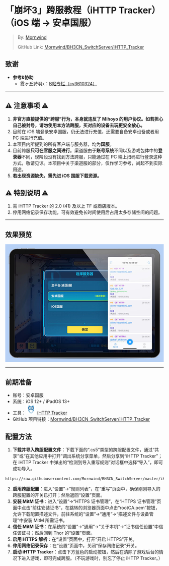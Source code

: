 # 「崩坏3」跨服教程（iHTTP Tracker）（iOS 端 → 安卓国服）
 > By: [Mornwind](https://blog.mornwind.cc)
 > 
 > GitHub Link: [Mornwind/BH3CN_SwitchServer/iHTTP_Tracker](https://github.com/Mornwind/BH3CN_SwitchServer/tree/master/iHTTP_Tracker)

## 致谢
- **参考&协助**
  - 霞ヶ丘詩羽x：[B站专栏（cv3610324）](https://www.bilibili.com/read/cv3610324)

---

## ⚠️ 注意事项 ⚠️
1. **非官方直接提供的“跨服”行为，本身就违反了 Mihoyo 的用户协议。如若担心自己被封号，请勿使用本方法跨服，买对应的设备去玩更安全放心。**
2. 目前在 iOS 端登录安卓国服，仍无法进行充值，还需要自备安卓设备或者用 PC 端进行充值。
3. 本项目内所提到的所有客户端与服务器，均为**国服**。
4. 目前跨服**只可在官服之间进行**。渠道服由于**账号系统**不同以及游戏包体中的**登录器**不同，现阶段没有找到方法跨服，只能通过在 PC 端上扫码进行登录这种方式，敬请见谅。本项目中关于渠道服的部分，仅作学习参考，尚起不到实际用途。
5. **若出现资源缺失，需先进 iOS 国服下载资源。**

## ⚠️ 特别说明 ⚠️
1. 需 iHTTP Tracker 的 2.0 (41) 及以上 TF 或商店版本。
2. 停用网络记录保存功能，可有效避免长时间使用后占用太多存储空间的问题。

---

## 效果预览
![使用 iHTTP Tracker 跨服](/iHTTP_Tracker/iHTTP_Tracker_Preview.jpg)

---

## 前期准备
- 账号：安卓国服
- 系统：iOS 12+ / iPadOS 13+
- 工具：![](/iHTTP_Tracker/iHTTP_Tracker_Icon.png) [iHTTP Tracker](https://apps.apple.com/app/id1463315864)
- GitHub 项目链接：[Mornwind/BH3CN_SwitchServer/iHTTP_Tracker](/iHTTP_Tracker)

## 配置方法
1. **下载并导入跨服配置文件**：下载下面的“.cs5”类型的跨服配置文件，通过“共享”或“在其他应用中打开”调出系统分享菜单，然后分享到“iHTTP Tracker”；在 iHTTP Tracker 中弹出的“检测到导入重写规则”对话框中选择“导入”，即可成功导入。

```
https://raw.githubusercontent.com/Mornwind/BH3CN_SwitchServer/master/iHTTP_Tracker/bh3cn_switchserver_v4.0.0.cs5
```

2. **启用跨服配置**：进入“设置”→“规则列表”，在“重写”页面中，确保刚刚导入的跨服配置的开关已打开；然后返回“设置”页面。
3. **安装 MitM 证书**：进入“设置”→“HTTPS 证书管理”，在“HTTPS 证书管理”页面中点击“前往安装证书”，在跳转的浏览器页面中点击“rootCA.pem”按钮，允许下载配置描述文件，前往系统的“设置”→“通用”→“描述文件与设备管理”中安装 MitM 所需证书。
4. **信任 MitM 证书**：在系统的“设置”→“通用”→“关于本机”→“证书信任设置”中信任该证书；然后回到 Thor 的“设置”页面。
5. **启用 HTTPS 解析**：在“设置”页面中，打开“开启 HTTPS”开关。
6. **停用网络记录保存**：在“设置”页面中，关闭“保存网络记录”开关。
7. **启动 iHTTP Tracker**：点击下方蓝色的启动按钮，然后在清除了游戏后台的情况下进入游戏，即可完成跨服。（不玩游戏时，别忘了停止 iHTTP Tracker。）
